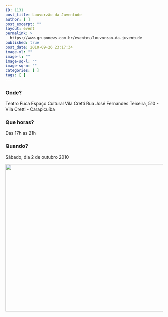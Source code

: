```yaml
---
ID: 1131
post_title: Louvorzão da Juventude
author: [ ]
post_excerpt: ""
layout: event
permalink: >
  https://www.gruponews.com.br/eventos/louvorzao-da-juventude
published: true
post_date: 2010-09-26 23:17:34
image-xl: ""
image-l: ""
image-sq-l: ""
image-sq-m: ""
categories: [ ]
tags: [ ]
---
```

<h3>Onde?</h3>
Teatro Fuca
Espaço Cultural Vila Cretti
Rua José Fernandes Teixeira, 510 - Vila Cretti - Carapicuíba
<h3>Que horas?</h3>
Das 17h as 21h
<h3>Quando?</h3>
Sábado, dia 2 de outubro 2010

<a href="http://www.gruponews.com.br/2010/09/louvorzao-da-juventude.html/fuca" rel="attachment wp-att-1133"><img class="alignnone size-full wp-image-1133" title="fuca" alt="" src="http://www.gruponews.com.br/wp-content/uploads/2010/09/fuca.jpg" width="625" height="470" /></a>